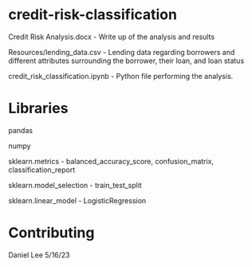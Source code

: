 # credit-risk-classification

Credit Risk Analysis.docx - Write up of the analysis and results

Resources/lending_data.csv - Lending data regarding borrowers and different attributes surrounding the borrower, their loan, and loan status

credit_risk_classification.ipynb - Python file performing the analysis.

# Libraries
pandas

numpy

sklearn.metrics - balanced_accuracy_score, confusion_matrix, classification_report

sklearn.model_selection - train_test_split

sklearn.linear_model - LogisticRegression


# Contributing
Daniel Lee 5/16/23
